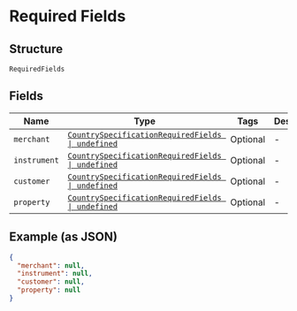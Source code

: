 
# Required Fields

## Structure

`RequiredFields`

## Fields

| Name | Type | Tags | Description |
|  --- | --- | --- | --- |
| `merchant` | [`CountrySpecificationRequiredFields \| undefined`](../../doc/models/country-specification-required-fields.md) | Optional | - |
| `instrument` | [`CountrySpecificationRequiredFields \| undefined`](../../doc/models/country-specification-required-fields.md) | Optional | - |
| `customer` | [`CountrySpecificationRequiredFields \| undefined`](../../doc/models/country-specification-required-fields.md) | Optional | - |
| `property` | [`CountrySpecificationRequiredFields \| undefined`](../../doc/models/country-specification-required-fields.md) | Optional | - |

## Example (as JSON)

```json
{
  "merchant": null,
  "instrument": null,
  "customer": null,
  "property": null
}
```

